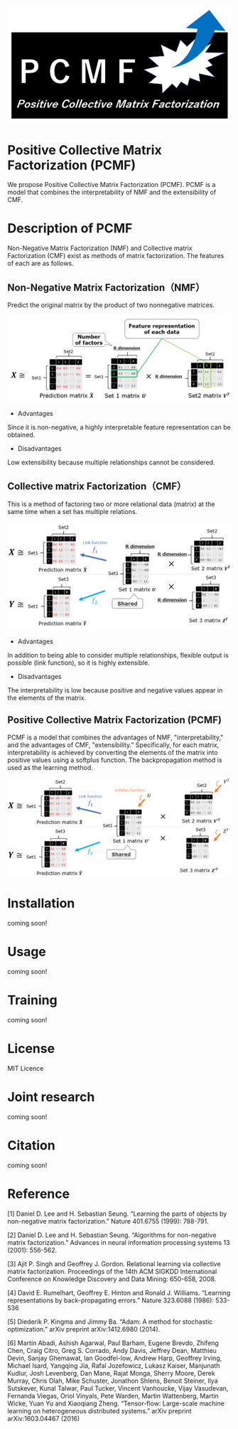 ![](https://raw.githubusercontent.com/N-YS-KK/PCMF/main/images/PCMF_logo.PNG) 

# Positive Collective Matrix Factorization (PCMF)
We propose Positive Collective Matrix Factorization (PCMF). PCMF is a model that combines the interpretability of NMF and the extensibility of CMF.

# Description of PCMF
Non-Negative Matrix Factorization (NMF) and Collective matrix Factorization (CMF) exist as methods of matrix factorization. The features of each are as follows.

## Non-Negative Matrix Factorization（NMF）
Predict the original matrix by the product of two nonnegative matrices.

![](https://raw.githubusercontent.com/N-YS-KK/PCMF/main/images/NMF.PNG) 

- Advantages  

Since it is non-negative, a highly interpretable feature representation can be obtained.

- Disadvantages  

Low extensibility because multiple relationships cannot be considered.

## Collective matrix Factorization（CMF）
This is a method of factoring two or more relational data (matrix) at the same time when a set has multiple relations.

![](https://raw.githubusercontent.com/N-YS-KK/PCMF/main/images/CMF.PNG) 

- Advantages  

In addition to being able to consider multiple relationships, flexible output is possible (link function), so it is highly extensible.

- Disadvantages  

The interpretability is low because positive and negative values appear in the elements of the matrix.

## Positive Collective Matrix Factorization (PCMF)
PCMF is a model that combines the advantages of NMF, "interpretability," and the advantages of CMF, "extensibility." Specifically, for each matrix, interpretability is achieved by converting the elements of the matrix into positive values using a softplus function. The backpropagation method is used as the learning method.

![](https://raw.githubusercontent.com/N-YS-KK/PCMF/main/images/PCMF.PNG) 

# Installation
coming soon!

# Usage
coming soon!

# Training
coming soon!

# License
MIT Licence

# Joint research
coming soon!

# Citation
coming soon!

# Reference
[1] Daniel D. Lee and H. Sebastian Seung. “Learning the parts of objects by non-negative matrix factorization.” Nature 401.6755 (1999): 788-791.

[2] Daniel D. Lee and H. Sebastian Seung. “Algorithms for non-negative matrix factorization.” Advances in neural information processing systems 13 (2001): 556-562.

[3] Ajit P. Singh and Geoffrey J. Gordon. Relational learning via collective matrix factorization. Proceedings of the 14th ACM SIGKDD International Conference on Knowledge Discovery and Data Mining: 650-658, 2008.

[4] David E. Rumelhart, Geoffrey E. Hinton and Ronald J. Williams. “Learning representations by back-propagating errors.” Nature 323.6088 (1986): 533-536

[5] Diederik P. Kingma and Jimmy Ba. “Adam: A method for stochastic optimization.” arXiv preprint arXiv:1412.6980 (2014).

[6] Martín Abadi, Ashish Agarwal, Paul Barham, Eugene Brevdo, Zhifeng Chen, Craig Citro, Greg S. Corrado, Andy Davis, Jeffrey Dean, Matthieu Devin, Sanjay Ghemawat, Ian Goodfel-low, Andrew Harp, Geoffrey Irving, Michael Isard, Yangqing Jia, Rafal Jozefowicz, Lukasz Kaiser, Manjunath Kudlur, Josh Levenberg, Dan Mane, Rajat Monga, Sherry Moore, Derek Murray, Chris Olah, Mike Schuster, Jonathon Shlens, Benoit Steiner, Ilya Sutskever, Kunal Talwar, Paul Tucker, Vincent Vanhoucke, Vijay Vasudevan, Fernanda Viegas, Oriol Vinyals, Pete Warden, Martin Wattenberg, Martin Wicke, Yuan Yu and Xiaoqiang Zheng. “Tensor-flow: Large-scale machine learning on heterogeneous distributed systems.” arXiv preprint arXiv:1603.04467 (2016)
